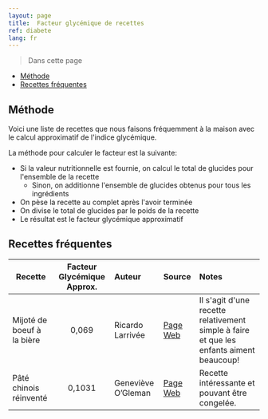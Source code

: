 ```yaml
---
layout: page
title:  Facteur glycémique de recettes
ref: diabete
lang: fr
---
```

> Dans cette page
* [Méthode](#méthode)
* [Recettes fréquentes](#recettes-fréquentes)

## Méthode

Voici une liste de recettes que nous faisons fréquemment à la maison avec le calcul approximatif de l'indice glycémique.

La méthode pour calculer le facteur est la suivante:
* Si la valeur nutritionnelle est fournie, on calcul le total de glucides pour l'ensemble de la recette
  * Sinon, on additionne l'ensemble de glucides obtenus pour tous les ingrédients
* On pèse la recette au complet après l'avoir terminée
* On divise le total de glucides par le poids de la recette
* Le résultat est le facteur glycémique approximatif

## Recettes fréquentes

| Recette | Facteur Glycémique Approx. | Auteur |Source | Notes |
|---|:---:|:---|:---|:---|
|Mijoté de boeuf à la bière|0,069|Ricardo Larrivée|[Page Web](https://www.ricardocuisine.com/recettes/5056-mijote-de-boeuf-a-la-biere)|Il s'agit d'une recette relativement simple à faire et que les enfants aiment beaucoup!|
|Pâté chinois réinventé|0,1031|Geneviève O’Gleman|[Page Web](http://cuisinefuteeparentspresses.telequebec.tv/recettes/22/pate-chinois-reinvente)|Recette intéressante et pouvant être congelée.|
